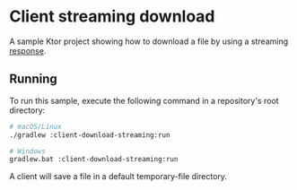 # Client streaming download

A sample Ktor project showing how to download a file by using a streaming [response](https://ktor.io/docs/response.html). 

## Running

To run this sample, execute the following command in a repository's root directory:

```bash
# macOS/Linux
./gradlew :client-download-streaming:run

# Windows
gradlew.bat :client-download-streaming:run
```

A client will save a file in a default temporary-file directory.